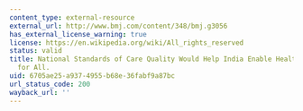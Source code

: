 ```yaml
---
content_type: external-resource
external_url: http://www.bmj.com/content/348/bmj.g3056
has_external_license_warning: true
license: https://en.wikipedia.org/wiki/All_rights_reserved
status: valid
title: National Standards of Care Quality Would Help India Enable Health Coverage
  for All.
uid: 6705ae25-a937-4955-b68e-36fabf9a87bc
url_status_code: 200
wayback_url: ''
---
```

